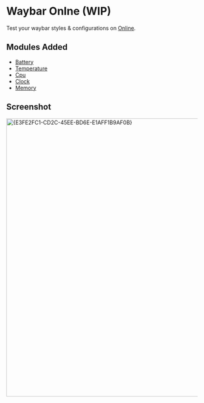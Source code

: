# Waybar Onlne (WIP)

Test your waybar styles & configurations on [Online](https://supertigerdev.github.io/waybar-online/).

## Modules Added

- [Battery](https://github.com/SupertigerDev/waybar-online/blob/main/src/routes/waybar/modules/battery.ts)
- [Temperature](https://github.com/SupertigerDev/waybar-online/blob/main/src/routes/waybar/modules/temperature.ts)
- [Cpu](https://github.com/SupertigerDev/waybar-online/blob/main/src/routes/waybar/modules/cpu.ts)
- [Clock](https://github.com/SupertigerDev/waybar-online/blob/main/src/routes/waybar/modules/clock.ts)
- [Memory](https://github.com/SupertigerDev/waybar-online/blob/main/src/routes/waybar/modules/memory.ts)

## Screenshot
<img width="991" height="731" alt="{E3FE2FC1-CD2C-45EE-BD6E-E1AFF1B9AF0B}" src="https://github.com/user-attachments/assets/4e6de795-7db4-4f89-8a86-9ed3c2e6407d" />
